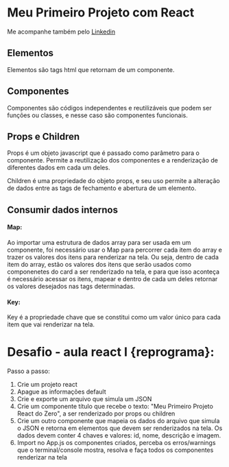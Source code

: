 # Meu Primeiro Projeto com React

Me acompanhe também pelo [Linkedin](http://linkedin.com/in/mariana-seidel-444023193)

## Elementos

Elementos são tags html que retornam de um componente.

## Componentes

Componentes são códigos independentes e reutilizáveis que podem ser funções ou classes, e nesse caso são componentes funcionais.

## Props e Children

Props é um objeto javascript que é passado como parâmetro para o componente. Permite a reutilização dos componentes e a renderização de diferentes dados em cada um deles.

Children é uma propriedade do objeto props, e seu uso permite a alteração de dados entre as tags de fechamento e abertura de um elemento.

## Consumir dados internos

#### Map:
Ao importar uma estrutura de dados array para ser usada em um componente, foi necessário usar o Map para percorrer cada item do array e trazer os valores dos itens para renderizar na tela. Ou seja, dentro de cada item do array, estão os valores dos itens que serão usados como componenetes do card a ser renderizado na tela, e para que isso aconteça é necessário acessar os itens, mapear e dentro de cada um deles retornar os valores desejados nas tags determinadas.

#### Key:
Key é a propriedade chave que se constitui como um valor único para cada item que vai renderizar na tela.

# Desafio - aula react I {reprograma}:

Passo a passo:

1. Crie um projeto react
2. Apague as informações default
3. Crie e exporte um arquivo que simula um JSON
4. Crie um componente título que recebe o texto: "Meu Primeiro Projeto React do Zero", a ser renderizado por props ou children
5. Crie um outro componente que mapeia os dados do arquivo que simula o JSON e retorna em elementos que devem ser renderizados na tela. Os dados devem conter 4 chaves e valores: id, nome, descrição e imagem.
6. Import no App.js os componentes criados, perceba os erros/warnings que o terminal/console mostra, resolva e faça todos os componentes renderizar na tela
